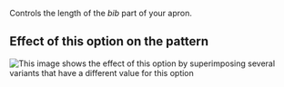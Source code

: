 Controls the length of the *bib* part of your apron.

## Effect of this option on the pattern

![This image shows the effect of this option by superimposing several variants that have a different value for this option](albert\_biblength\_sample.svg "Effect of this option on the pattern")
